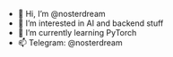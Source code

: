 - 👋 Hi, I’m @nosterdream
- 👀 I’m interested in AI and backend stuff
- 🌱 I’m currently learning PyTorch
- 📫 Telegram: @nosterdream
